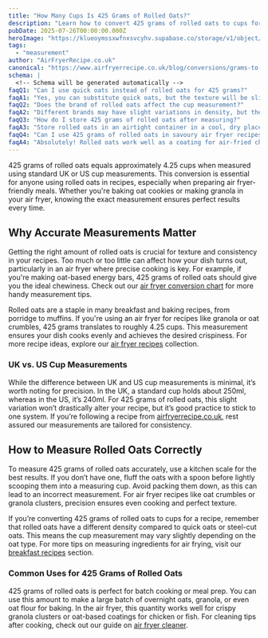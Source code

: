 ```yaml
---
title: "How Many Cups Is 425 Grams of Rolled Oats?"
description: "Learn how to convert 425 grams of rolled oats to cups for perfect baking and air frying every time. Get precise measurements now!"
pubDate: 2025-07-26T00:00:00.000Z
heroImage: "https://klueoymssxwfnxsvcyhv.supabase.co/storage/v1/object/public/Shmucket/how-many-cups-is-425-grams-of-rolled-oats.webp"
tags:
  - "measurement"
author: "AirFryerRecipe.co.uk"
canonical: "https://www.airfryerrecipe.co.uk/blog/conversions/grams-to-cups/how-many-cups-is-425-grams-of-rolled-oats"
schema: |
  <!-- Schema will be generated automatically -->
faqQ1: "Can I use quick oats instead of rolled oats for 425 grams?"
faqA1: "Yes, you can substitute quick oats, but the texture will be slightly different. Quick oats are more finely cut, so 425 grams may measure closer to 4 cups instead of 4.25 cups. Adjust your recipe accordingly for best results."
faqQ2: "Does the brand of rolled oats affect the cup measurement?"
faqA2: "Different brands may have slight variations in density, but the difference is usually minimal. For 425 grams of rolled oats, stick to lightly spooning the oats into the cup for the most accurate measurement."
faqQ3: "How do I store 425 grams of rolled oats after measuring?"
faqA3: "Store rolled oats in an airtight container in a cool, dry place. If you’ve opened a large pack, consider dividing 425 grams into smaller portions for easier use in future recipes."
faqQ4: "Can I use 425 grams of rolled oats in savoury air fryer recipes?"
faqA4: "Absolutely! Rolled oats work well as a coating for air-fried chicken or fish. Just ensure you’re using the correct measurement—425 grams equals about 4.25 cups—for consistent results."
---
```

<p>425 grams of rolled oats equals approximately 4.25 cups when measured using standard UK or US cup measurements. This conversion is essential for anyone using rolled oats in recipes, especially when preparing air fryer-friendly meals. Whether you're baking oat cookies or making granola in your air fryer, knowing the exact measurement ensures perfect results every time.</p>  

<h2>Why Accurate Measurements Matter</h2>  
<p>Getting the right amount of rolled oats is crucial for texture and consistency in your recipes. Too much or too little can affect how your dish turns out, particularly in an air fryer where precise cooking is key. For example, if you're making oat-based energy bars, 425 grams of rolled oats should give you the ideal chewiness. Check out our <a href=https://www.airfryerrecipe.co.uk/air-fryer-conversion-chart>air fryer conversion chart</a> for more handy measurement tips.</p>  

<p>Rolled oats are a staple in many breakfast and baking recipes, from porridge to muffins. If you're using an air fryer for recipes like granola or oat crumbles, 425 grams translates to roughly 4.25 cups. This measurement ensures your dish cooks evenly and achieves the desired crispiness. For more recipe ideas, explore our <a href=https://www.airfryerrecipe.co.uk/recipes>air fryer recipes</a> collection.</p>  

<h3>UK vs. US Cup Measurements</h3>  
<p>While the difference between UK and US cup measurements is minimal, it’s worth noting for precision. In the UK, a standard cup holds about 250ml, whereas in the US, it’s 240ml. For 425 grams of rolled oats, this slight variation won’t drastically alter your recipe, but it’s good practice to stick to one system. If you’re following a recipe from <a href=https://www.airfryerrecipe.co.uk>airfryerrecipe.co.uk</a>, rest assured our measurements are tailored for consistency.</p>  

<h2>How to Measure Rolled Oats Correctly</h2>  
<p>To measure 425 grams of rolled oats accurately, use a kitchen scale for the best results. If you don’t have one, fluff the oats with a spoon before lightly scooping them into a measuring cup. Avoid packing them down, as this can lead to an incorrect measurement. For air fryer recipes like oat crumbles or granola clusters, precision ensures even cooking and perfect texture.</p>  

<p>If you’re converting 425 grams of rolled oats to cups for a recipe, remember that rolled oats have a different density compared to quick oats or steel-cut oats. This means the cup measurement may vary slightly depending on the oat type. For more tips on measuring ingredients for air frying, visit our <a href=https://www.airfryerrecipe.co.uk/recipe-category/breakfast>breakfast recipes</a> section.</p>  

<h3>Common Uses for 425 Grams of Rolled Oats</h3>  
<p>425 grams of rolled oats is perfect for batch cooking or meal prep. You can use this amount to make a large batch of overnight oats, granola, or even oat flour for baking. In the air fryer, this quantity works well for crispy granola clusters or oat-based coatings for chicken or fish. For cleaning tips after cooking, check out our guide on <a href=https://www.airfryerrecipe.co.uk/air-fryer-cleaner>air fryer cleaner</a>.</p>
